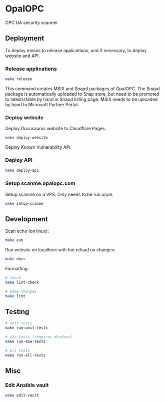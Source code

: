 # OpalOPC

OPC UA security scanner

## Deployment

To deploy means to release applications, and if necessary, to deploy website and API.

### Release applications

```bash
make release
```

This command creates MSIX and Snapd packages of OpalOPC.
The Snapd package is automatically uploaded to Snap store, but need to be promoted to latest/stable by hand in Snapd listing page. MSIX needs to be uploaded by hand to Microsoft Partner Portal.

### Deploy website

Deploy Docusaurus website to Cloudflare Pages.

```bash
make deploy-website
```

Deploy Known Vulnerability API.

### Deploy API

```bash
make deploy-api
```


### Setup scanme.opalopc.com

Setup scanme on a VPS. Only needs to be run once.

```bash
make setup-scanme
```

## Development

Scan echo (on linux):

```bash
make eun
```

Run website on localhost with hot reload on changes:

```bash
make docs
```

Formatting:

```bash
# check
make lint-check

# make changes
make lint
```

## Testing

```bash
# unit tests
make run-unit-tests

# e2e tests (requires Windows)
make run-e2e-tests

# All tests
make run-all-tests
```

## Misc

### Edit Ansible vault
    
```bash
make edit-vault
```
